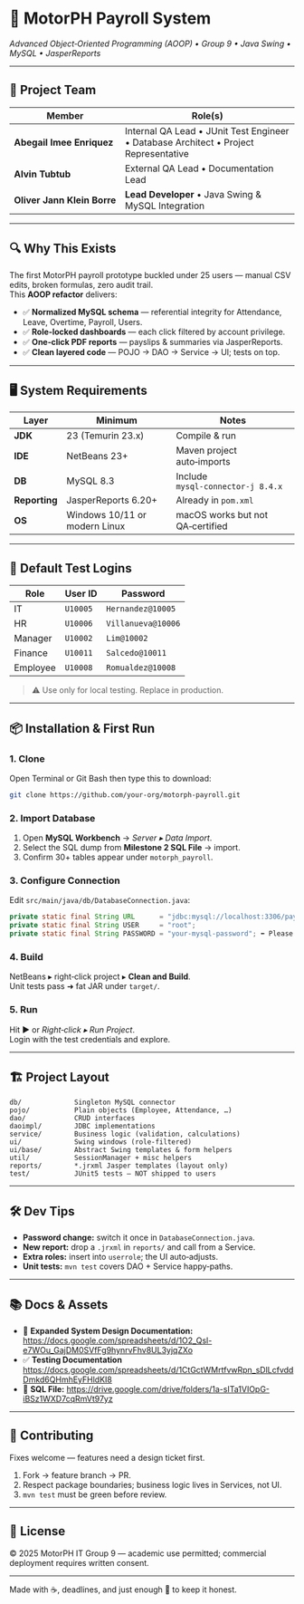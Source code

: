 # 🚀 MotorPH Payroll System  
*Advanced Object‑Oriented Programming (AOOP) • Group 9 • Java Swing • MySQL • JasperReports*

---

## 👥 Project Team
| Member | Role(s) |
|--------|---------|
| **Abegail Imee Enriquez** | Internal QA Lead • JUnit Test Engineer • Database Architect • Project Representative |
| **Alvin Tubtub**          | External QA Lead • Documentation Lead |
| **Oliver Jann Klein Borre** | **Lead Developer** • Java Swing & MySQL Integration |

---

## 🔍 Why This Exists
The first MotorPH payroll prototype buckled under 25 users — manual CSV edits, broken formulas, zero audit trail.  
This **AOOP refactor** delivers:

* ✅ **Normalized MySQL schema** — referential integrity for Attendance, Leave, Overtime, Payroll, Users.  
* ✅ **Role‑locked dashboards** — each click filtered by account privilege.  
* ✅ **One‑click PDF reports** — payslips & summaries via JasperReports.  
* ✅ **Clean layered code** — POJO → DAO → Service → UI; tests on top.

---

## 🖥️ System Requirements
| Layer | Minimum | Notes |
|-------|---------|-------|
| **JDK** | 23 (Temurin 23.x) | Compile & run |
| **IDE** | NetBeans 23+ | Maven project auto‑imports |
| **DB**  | MySQL 8.3 | Include `mysql‑connector‑j 8.4.x` |
| **Reporting** | JasperReports 6.20+ | Already in `pom.xml` |
| **OS** | Windows 10/11 or modern Linux | macOS works but not QA‑certified |

---

## 🔐 Default Test Logins
| Role | User ID | Password |
|------|---------|----------|
| IT         | `U10005` | `Hernandez@10005` |
| HR         | `U10006` | `Villanueva@10006` |
| Manager    | `U10002` | `Lim@10002` |
| Finance    | `U10011` | `Salcedo@10011` |
| Employee   | `U10008` | `Romualdez@10008` |

> ⚠️ Use only for local testing. Replace in production.

---

## 📦 Installation & First Run

### 1. Clone
Open Terminal or Git Bash then type this to download:
```bash
git clone https://github.com/your‑org/motorph‑payroll.git
```

### 2. Import Database  
1. Open **MySQL Workbench** → *Server ▸ Data Import*.  
2. Select the SQL dump from **Milestone 2 SQL File** → import.  
3. Confirm 30+ tables appear under `motorph_payroll`.

### 3. Configure Connection  
Edit `src/main/java/db/DatabaseConnection.java`:
```java
private static final String URL      = "jdbc:mysql://localhost:3306/payrollsystem_db";
private static final String USER     = "root";
private static final String PASSWORD = "your‑mysql‑password"; ⬅️ Please update with your own DB password
```

### 4. Build  
NetBeans ▸ right‑click project ▸ **Clean and Build**.  
Unit tests pass ➜ fat JAR under `target/`.

### 5. Run  
Hit **▶️** or *Right‑click ▸ Run Project*.  
Login with the test credentials and explore.

---

## 🏗️ Project Layout
```
db/             Singleton MySQL connector
pojo/           Plain objects (Employee, Attendance, …)
dao/            CRUD interfaces
daoimpl/        JDBC implementations
service/        Business logic (validation, calculations)
ui/             Swing windows (role‑filtered)
ui/base/        Abstract Swing templates & form helpers
util/           SessionManager + misc helpers
reports/        *.jrxml Jasper templates (layout only)
test/           JUnit5 tests – NOT shipped to users
```

---

## 🛠️ Dev Tips
* **Password change:** switch it once in `DatabaseConnection.java`.  
* **New report:** drop a `.jrxml` in `reports/` and call from a Service.  
* **Extra roles:** insert into `userrole`; the UI auto‑adjusts.  
* **Unit tests:** `mvn test` covers DAO + Service happy‑paths.

---

## 📚 Docs & Assets
* 📄 **Expanded System Design Documentation:** <https://docs.google.com/spreadsheets/d/1O2_Qsl-e7WOu_GajDM0SVfFg9hynrvFhv8UL3yjqZXo>  
* ✅ **Testing Documentation** <https://docs.google.com/spreadsheets/d/1CtGctWMrtfvwRpn_sDlLcfvddDmkd6QHmhEyFHldKI8>  
* 💾 **SQL File:** <https://drive.google.com/drive/folders/1a-sITa1VIOpG-iBSz1WXD7cqRmVt97yz>

---

## 🤝 Contributing
Fixes welcome — features need a design ticket first.  
1. Fork → feature branch → PR.  
2. Respect package boundaries; business logic lives in Services, not UI.  
3. `mvn test` must be green before review.

---

## 📝 License
© 2025 MotorPH IT Group 9 — academic use permitted; commercial deployment requires written consent.

---

Made with ☕, deadlines, and just enough 🧂 to keep it honest.
